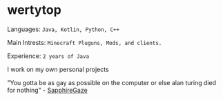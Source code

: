 # wertytop
Languages: `Java, Kotlin, Python, C++`

Main Intrests: `Minecraft Pluguns, Mods, and clients.`

Experience: `2 years of Java`

I work on my own personal projects

"You gotta be as gay as possible on the computer or else alan turing died for nothing" - [SapphireGaze](https://github.com/SapphireGaze)

